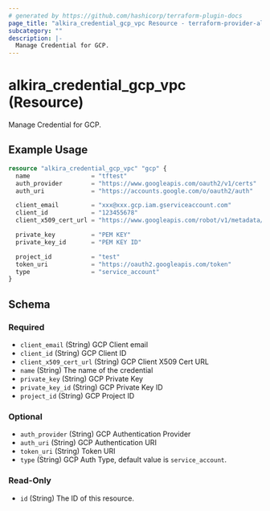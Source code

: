 ```yaml
---
# generated by https://github.com/hashicorp/terraform-plugin-docs
page_title: "alkira_credential_gcp_vpc Resource - terraform-provider-alkira"
subcategory: ""
description: |-
  Manage Credential for GCP.
---
```


# alkira_credential_gcp_vpc (Resource)

Manage Credential for GCP.

## Example Usage

```terraform
resource "alkira_credential_gcp_vpc" "gcp" {
  name                 = "tftest"
  auth_provider        = "https://www.googleapis.com/oauth2/v1/certs"
  auth_uri             = "https://accounts.google.com/o/oauth2/auth"

  client_email         = "xxx@xxx.gcp.iam.gserviceaccount.com"
  client_id            = "123455678"
  client_x509_cert_url = "https://www.googleapis.com/robot/v1/metadata/x509/xxxx.iam.gserviceaccount.com"

  private_key          = "PEM KEY"
  private_key_id       = "PEM KEY ID"

  project_id           = "test"
  token_uri            = "https://oauth2.googleapis.com/token"
  type                 = "service_account"
}
```

<!-- schema generated by tfplugindocs -->
## Schema

### Required

- `client_email` (String) GCP Client email
- `client_id` (String) GCP Client ID
- `client_x509_cert_url` (String) GCP Client X509 Cert URL
- `name` (String) The name of the credential
- `private_key` (String) GCP Private Key
- `private_key_id` (String) GCP Private Key ID
- `project_id` (String) GCP Project ID

### Optional

- `auth_provider` (String) GCP Authentication Provider
- `auth_uri` (String) GCP Authentication URI
- `token_uri` (String) Token URI
- `type` (String) GCP Auth Type, default value is `service_account`.

### Read-Only

- `id` (String) The ID of this resource.


